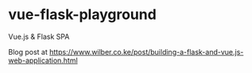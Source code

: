 # vue-flask-playground
Vue.js & Flask SPA

Blog post at https://www.wilber.co.ke/post/building-a-flask-and-vue.js-web-application.html 
